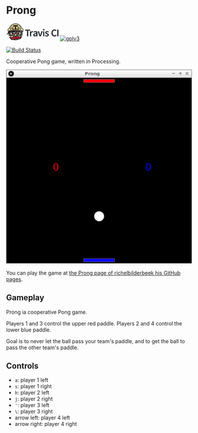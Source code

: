 # Prong

[![Travis CI logo](TravisCI.png)](https://travis-ci.org)
[![gplv3](http://www.gnu.org/graphics/gplv3-88x31.png)](http://www.gnu.org/licenses/gpl.html)

[![Build Status](https://travis-ci.org/richelbilderbeek/Prong.svg?branch=master)](https://travis-ci.org/richelbilderbeek/Prong)

Cooperative Pong game, written in Processing.

![Prong v1.0](Screenshots/Prong_1_0.png)

You can play the game at 
[the Prong page of richelbilderbeek his GitHub pages](http://richelbilderbeek.github.io/Prong/Prong.html).

## Gameplay

Prong ia cooperative Pong game.

Players 1 and 3 control the upper red paddle.
Players 2 and 4 control the lower blue paddle.

Goal is to never let the ball pass your team's paddle,
and to get the ball to pass the other team's paddle.

## Controls

 * `a`: player 1 left
 * `s`: player 1 right
 * `h`: player 2 left
 * `j`: player 2 right
 * `'`: player 3 left
 * `\`: player 3 right
 * arrow left: player 4 left
 * arrow right: player 4 right


